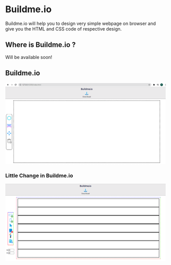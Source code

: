 
# Buildme.io

Buildme.io will help you to design very simple webpage on browser and give you the HTML and CSS code of respective design. 

## Where is Buildme.io ? 
 Will be available soon!

## Buildme.io

![App Screenshot](img/ss1.png)

### Little Change in Buildme.io

![App Screenshot](img/ss2.png)
